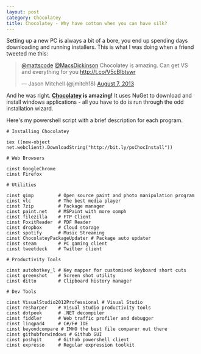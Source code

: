 ```yaml
---
layout: post
category: Chocolatey
title: Chocolatey - Why have cotton when you can have silk?
---
```


Setting up a new PC is always a bit of a bore, you end up spending days downloading and running installers. This is what I was doing when a friend tweeted me this:

<blockquote class="twitter-tweet"><p><a href="https://twitter.com/mattscode">@mattscode</a> <a href="https://twitter.com/MacsDickinson">@MacsDickinson</a> Chocolatey is amazing. Can get VS and everything for you <a href="http://t.co/V5cBlbtswr">http://t.co/V5cBlbtswr</a></p>&mdash; Jason Mitchell (@jmitch18) <a href="https://twitter.com/jmitch18/statuses/365116400865525761">August 7, 2013</a></blockquote>
<script async src="//platform.twitter.com/widgets.js" charset="utf-8"></script>

And he was right. **[Chocolatey][1] is amazing!** It uses NuGet to download and install windows applications - all you have to do is run through the odd installation wizard.

<!--excerpt-->

Here's my powershell script with a brief description for each program.

	# Installing Chocolatey

	iex ((new-object net.webclient).DownloadString("http://bit.ly/psChocInstall"))

	# Web Browsers

	cinst GoogleChrome
	cinst Firefox

	# Utilities

	cinst gimp         # Open source paint and photo manipulation program
	cinst vlc          # The best media player
	cinst 7zip         # Package manager
	cinst paint.net    # MSPaint with more oomph
	cinst filezilla    # FTP Client
	cinst FoxitReader  # PDF Reader
	cinst dropbox      # Cloud storage
	cinst spotify      # Music Streaming
	cinst ChocolateyPackageUpdater # Package auto updater
	cinst steam        # PC gaming client
	cinst tweetdeck    # Twitter client

	# Productivity Tools

	cinst autohotkey_l # Key mapper for customised keyboard short cuts
	cinst greenshot    # Screen shot utility
	cinst ditto        # Clipboard history manager

	# Dev Tools

	cinst VisualStudio2012Professional # Visual Studio
	cinst resharper    # Visual Studio productivity tools
	cinst dotpeek      # .NET decompiler
	cinst fiddler      # Web traffic profiler and debugger
	cinst linqpad4     # C#/F# IDE
	cinst beyondcompare # IMHO the best file comparer out there
	cinst githubforwindows # Github GUI
	cinst poshgit      # Github powershell client
	cinst expresso     # Regular expression toolkit

   [1]: http://chocolatey.org/ (Chocolatey)